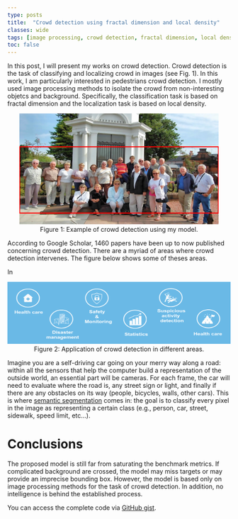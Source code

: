 ```yaml
---
type: posts
title:  "Crowd detection using fractal dimension and local density"
classes: wide
tags: [image processing, crowd detection, fractal dimension, local density]
toc: false
---
```


<script type="text/javascript" async
  src="https://cdn.mathjax.org/mathjax/latest/MathJax.js?config=TeX-MML-AM_CHTML">
</script>

In this post, I will present my works on crowd detection. Crowd detection is the task of classifying and localizing crowd in images (see Fig. 1). In this work, I am particularly interested in pedestrians crowd detection. I mostly used image processing methods to isolate the crowd from non-interesting objetcs and background. Specifically, the classification task is based on fractal dimension and the localization task is based on local density.

<p align="center">
  <img width="450" height="250"  src="/assets/images/crowd_detection/crowd_detection_ex_pred.png">
  <br>
  Figure 1:  Example of crowd detection using my model.
</p>


According to Google Scholar, 1460 papers have been up to now published concerning crowd detection. There are a myriad of areas where crowd detection intervenes. The figure below shows some of theses areas.

In 

<p align="center">
  <img width="754" height="140" src="/assets/images/crowd_detection/crowd_detection_app.png">
  <br>
  Figure 2:  Application of crowd detection in different areas.
</p>


Imagine you are a self-driving car going on your merry way along a road: within all the sensors that help the computer build a representation of the outside world, an essential part will be cameras. For each frame, the car will need to evaluate where the road is, any street sign or light, and finally if there are any obstacles on its way (people, bicycles, walls, other cars). This is where [semantic segmentation](https://en.wikipedia.org/wiki/Image_segmentation) comes in: the goal is to classify every pixel in the image as representing a certain class (e.g., person, car, street, sidewalk, speed limit, etc...).

# Conclusions
The proposed model is still far from saturating the benchmark metrics. If complicated background are crossed, the model may miss  targets or may provide an imprecise bounding box. However, the model is based only on image processing methods for the task of crowd detection. In addition, no intelligence is behind the established process. 


You can access the complete code via [GitHub gist](https://github.com/AsmaBRZ/Crowd-detection).
